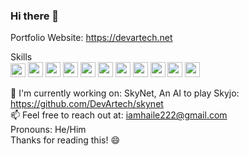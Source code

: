 ### Hi there 👋 
Portfolio Website: https://devartech.net   

Skills   
<img height="22" width="24" src="https://cdn.simpleicons.org/python/black/white"/>
<img height="24" width="24" src="https://cdn.simpleicons.org/tensorflow/black/white"/>
<img height="24" width="24" src="https://cdn.simpleicons.org/postgres/black/white"/>
<img height="24" width="24" src="https://cdn.simpleicons.org/amazonaws/black/white"/>
<img height="24" width="24" src="https://cdn.simpleicons.org/javascript/black/white"/>
<img height="24" width="24" src="https://cdn.simpleicons.org/react/black/white"/>
<img height="24" width="24" src="https://cdn.simpleicons.org/csharp/black/white"/>
<img height="24" width="24" src="https://cdn.simpleicons.org/cplusplus/black/white"/>
<img height="24" width="24" src="https://cdn.simpleicons.org/microsoftexcel/black/white"/>
<img height="24" width="24" src="https://cdn.simpleicons.org/unrealengine/black/white"/>
<img height="24" width="24" src="https://cdn.simpleicons.org/unity/black/white"/>

🔭 I'm currently working on: SkyNet, An AI to play Skyjo: https://github.com/DevArtech/skynet   
📫 Feel free to reach out at: iamhaile222@gmail.com   
Pronouns: He/Him   
Thanks for reading this! 😄
